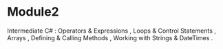 # Module2
Intermediate C# : 
Operators & Expressions , 
Loops & Control Statements , 
Arrays , 
Defining & Calling Methods , 
Working with Strings & DateTimes .
